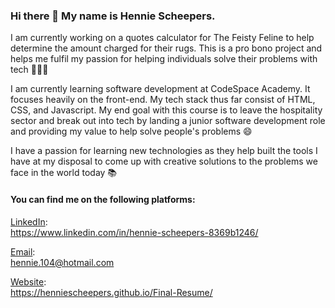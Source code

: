 ### Hi there 👋 My name is Hennie Scheepers. 

I am currently working on a quotes calculator for The Feisty Feline to help determine the amount charged for their rugs. This is a pro bono project and helps me fulfil my passion for helping individuals solve their problems with tech 👨🏻‍💻 

I am currently learning software development at CodeSpace Academy. It focuses heavily on the front-end. My tech stack thus far consist of HTML, CSS, and Javascript. My end goal with this course is to leave the hospitality sector and break out into tech by landing a junior software development role and providing my value to help solve people's problems 😄

I have a passion for learning new technologies as they help built the tools I have at my disposal to come up with creative solutions to the problems we face in the world today 📚

#### You can find me on the following platforms:

[LinkedIn](https://www.linkedin.com/in/hennie-scheepers-8369b1246/):
<br>
https://www.linkedin.com/in/hennie-scheepers-8369b1246/

[Email](hennie.104@hotmail.com):
<br>
hennie.104@hotmail.com

[Website](https://henniescheepers.github.io/Final-Resume/):
<br>
https://henniescheepers.github.io/Final-Resume/
